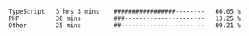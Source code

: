 <!--START_SECTION:waka-->

```text
TypeScript   3 hrs 3 mins    #################--------   66.05 %
PHP          36 mins         ###----------------------   13.25 %
Other        25 mins         ##-----------------------   09.21 %
```

<!--END_SECTION:waka-->
